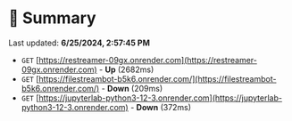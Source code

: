 # 📖 Summary
Last updated: **6/25/2024, 2:57:45 PM**

- `GET` [https://restreamer-09gx.onrender.com](https://restreamer-09gx.onrender.com) - **Up** (2682ms)
- `GET` [https://filestreambot-b5k6.onrender.com/](https://filestreambot-b5k6.onrender.com/) - **Down** (209ms)
- `GET` [https://jupyterlab-python3-12-3.onrender.com](https://jupyterlab-python3-12-3.onrender.com) - **Down** (372ms)
